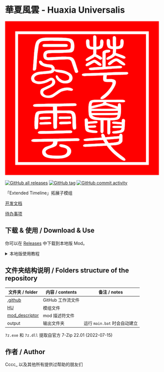 # 華夏風雲 - Huaxia Universalis

![thumbnail](thumbnail.png)

[![GitHub all releases](https://img.shields.io/github/downloads/Cccc-owo/HuaxiaUniversalis/total?label=GitHub%20downloads&style=flat-square)](https://github.com/Cccc-owo/HuaxiaUniversalis/releases)
[![GitHub tag](https://img.shields.io/github/v/release/Cccc-owo/HuaxiaUniversalis?sort=semver&style=flat-square)](https://github.com/Cccc-owo/HuaxiaUniversalis/tags)
[![GitHub commit activity](https://img.shields.io/github/commit-activity/m/Cccc-owo/HuaxiaUniversalis?style=flat-square)](https://github.com/Cccc-owo/HuaxiaUniversalis/graphs/commit-activity)

「Extended Timeline」拓展子模组

[开发文档](DEV.md)

[待办事项](TODO.md)

## 下载 & 使用 / Download & Use

你可以在 [Releases](https://github.com/Cccc-owo/HuaxiaUniversalis/releases) 中下载到本地版 Mod。

<details><summary>本地版使用教程</summary>

下载 [Releases](https://github.com/Cccc-owo/HuaxiaUniversalis/releases/latest) 中的 ```mod.zip```，原样解压 ```mod.zip``` 至 ```文档 > Paradox Interactive > Europa Universalis IV > mod``` 目录下。打开启动器 ```dowser.exe```（正版玩家直接启动游戏相当于打开启动器），在**边栏**的**播放集**一页中，点击右上角的**添加更多 MOD**，将本模组加入播放集。接着确保本模组启用的情况下，启用需要的其他模组，并将本模组置于 ET 之上，返回主页开始游戏即可。

等待更新...

</details>

## 文件夹结构说明 / Folders structure of the repository

|文件夹 / folder|内容 / contents|备注 / notes|
|--------------|---------------|-----------|
|[.github](.github)|GitHub 工作流文件||
|[HU](HU)|模组文件||
|[mod_descriptor](mod_descriptor)|mod 描述符文件||
|output|输出文件夹|运行 ```main.bat``` 时会自动建立|

```7z.exe``` 和 ```7z.dll``` 提取自官方 7-Zip 22.01 (2022-07-15)

## 作者 / Author

Cccc_ 以及其他所有提供过帮助的朋友们
